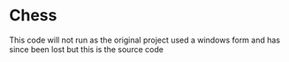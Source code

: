 # Chess

This code will not run as the original project used a windows form and has since been lost but this is the source code
